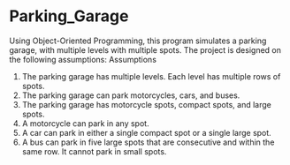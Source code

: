 # Parking_Garage
Using Object-Oriented Programming, this program simulates a parking garage, with multiple levels with multiple spots.
The project is designed on the following assumptions:
Assumptions
1. The parking garage has multiple levels. Each level has multiple rows of spots.
2. The parking garage can park motorcycles, cars, and buses.
3. The parking garage has motorcycle spots, compact spots, and large spots.
4. A motorcycle can park in any spot.
5. A car can park in either a single compact spot or a single large spot.
6. A bus can park in five large spots that are consecutive and within the same row. It cannot park in small spots.

